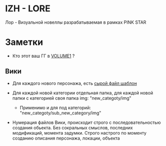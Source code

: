 <h1>IZH - LORE</h1>

<p>Лор - Визуальной новеллы разрабатываемая в рамках PINK STAR</p>

<h1>Заметки</h1>

- <p>Кто этот ваш ГГ в <a href="Script/1.Volume 1.md"> VOLUME1</a> ? <p>

<h2>Вики</h2>
<p>

- Для каждого нового персонажа, есть <a href="CHR/template.md">сырой файл шаблон</a>

</p>


<p> 

- Для каждой новой категории отдельная папка, для каждой новой папки с категорией своя папка img: "new_categoty/img"

  - Применимо и для под категорий: "new_categoty/sub_new_category/img"

  
- Нумерация файлов Вики, происходит строго с последовательностью создания обьекта. Без сокральных смыслов, последних модификаций, момента задумки. Строго настрого по моменту созданию описания персонажа, локации, объекта
  
</p>
